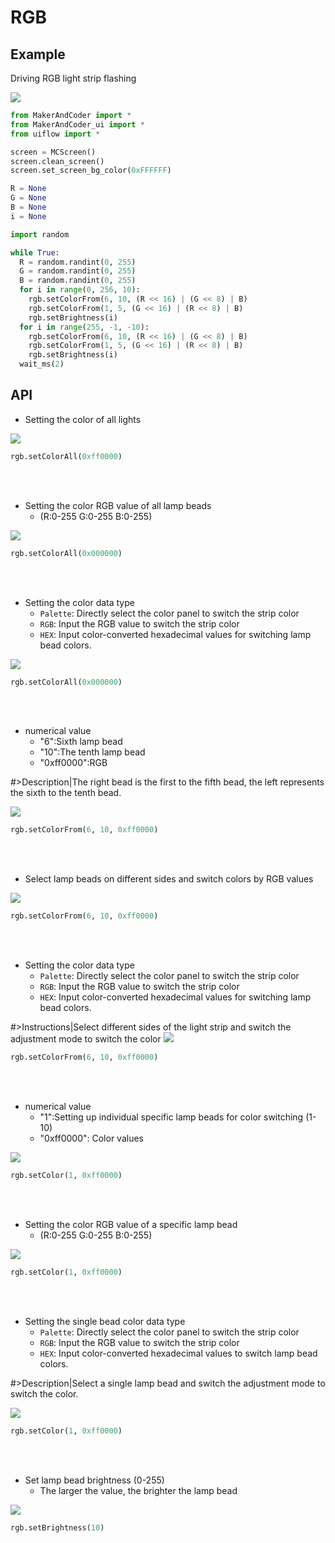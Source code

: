 # RGB

##  Example

Driving RGB light strip flashing

<img class="blockly_svg" src="https://makerandcoder.com/MCLab/blockly/hardwares/rgb/uiflow_block_RGB_demo.svg"> 


```python
from MakerAndCoder import *
from MakerAndCoder_ui import *
from uiflow import *

screen = MCScreen()
screen.clean_screen()
screen.set_screen_bg_color(0xFFFFFF)

R = None
G = None
B = None
i = None

import random

while True:
  R = random.randint(0, 255)
  G = random.randint(0, 255)
  B = random.randint(0, 255)
  for i in range(0, 256, 10):
    rgb.setColorFrom(6, 10, (R << 16) | (G << 8) | B)
    rgb.setColorFrom(1, 5, (G << 16) | (R << 8) | B)
    rgb.setBrightness(i)
  for i in range(255, -1, -10):
    rgb.setColorFrom(6, 10, (R << 16) | (G << 8) | B)
    rgb.setColorFrom(1, 5, (G << 16) | (R << 8) | B)
    rgb.setBrightness(i)
  wait_ms(2)
```

## API
- Setting the color of all lights
<img class="blockly_svg" src="https://makerandcoder.com/MCLab/blockly/hardwares/rgb/uiflow_block_rgb_bar_color.svg"> 

```python
rgb.setColorAll(0xff0000)
```

<br><br>
  
- Setting the color RGB value of all lamp beads
  - (R:0-255  G:0-255 B:0-255)
<img class="blockly_svg" src="https://makerandcoder.com/MCLab/blockly/hardwares/rgb/uiflow_block_rgb_bar_color_value.svg"> 

```python
rgb.setColorAll(0x000000)
```
<br><br> 

- Setting the color data type
  - `Palette`: Directly select the color panel to switch the strip color
  - `RGB`: Input the RGB value to switch the strip color
  - `HEX`: Input color-converted hexadecimal values for switching lamp bead colors.
<img class="blockly_svg" src="https://makerandcoder.com/MCLab/blockly/hardwares/rgb/uiflow_block_rgb_bar_color_option.svg"> 

```python
rgb.setColorAll(0x000000)
```
<br><br>
- numerical value
  - "6":Sixth lamp bead
  - "10":The tenth lamp bead
  - "0xff0000":RGB

#>Description|The right bead is the first to the fifth bead, the left represents the sixth to the tenth bead.




<img class="blockly_svg" src="https://makerandcoder.com/MCLab/blockly/hardwares/rgb/uiflow_block_rgb_bar_side_color.svg"> 

```python
rgb.setColorFrom(6, 10, 0xff0000)
```
<br><br>

- Select lamp beads on different sides and switch colors by RGB values
<img class="blockly_svg" src="https://makerandcoder.com/MCLab/blockly/hardwares/rgb/uiflow_block_rgb_bar_side_color_value.svg"> 

```python
rgb.setColorFrom(6, 10, 0xff0000)
```

<br><br>

- Setting the color data type
  - `Palette`: Directly select the color panel to switch the strip color
  - `RGB`: Input the RGB value to switch the strip color
  - `HEX`: Input color-converted hexadecimal values for switching lamp bead colors.


#>Instructions|Select different sides of the light strip and switch the adjustment mode to switch the color
<img class="blockly_svg" src="https://makerandcoder.com/MCLab/blockly/hardwares/rgb/uiflow_block_rgb_bar_side_color_option.svg"> 

```python
rgb.setColorFrom(6, 10, 0xff0000)
```
<br><br>

- numerical value
  - "1":Setting up individual specific lamp beads for color switching (1-10)
  - "0xff0000": Color values
<img class="blockly_svg" src="https://makerandcoder.com/MCLab/blockly/hardwares/rgb/uiflow_block_rgb_bar_index_color.svg"> 

```python
rgb.setColor(1, 0xff0000)
```

<br><br>

- Setting the color RGB value of a specific lamp bead
  - (R:0-255  G:0-255 B:0-255)

<img class="blockly_svg" src="https://makerandcoder.com/MCLab/blockly/hardwares/rgb/uiflow_block_rgb_bar_index_color_value.svg"> 

```python
rgb.setColor(1, 0xff0000)
```
<br><br>

- Setting the single bead color data type
  - `Palette`: Directly select the color panel to switch the strip color
  - `RGB`: Input the RGB value to switch the strip color
  - `HEX`: Input color-converted hexadecimal values to switch lamp bead colors.

#>Description|Select a single lamp bead and switch the adjustment mode to switch the color.

<img class="blockly_svg" src="https://makerandcoder.com/MCLab/blockly/hardwares/rgb/uiflow_block_rgb_bar_side_color_option.svg"> 

```python
rgb.setColor(1, 0xff0000)
```
<br><br>

- Set lamp bead brightness (0-255)
  - The larger the value, the brighter the lamp bead
<img class="blockly_svg" src="https://makerandcoder.com/MCLab/blockly/hardwares/rgb/uiflow_block_rgb_bar_brightness.svg"> 

```python
rgb.setBrightness(10)
```


